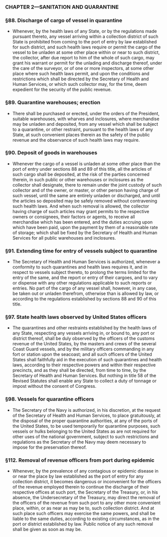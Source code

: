 ### **CHAPTER 2—SANITATION AND QUARANTINE**

### §88. Discharge of cargo of vessel in quarantine
* Whenever, by the health laws of any State, or by the regulations made pursuant thereto, any vessel arriving within a collection district of such State is prohibited from coming to the port of entry by law established for such district, and such health laws require or permit the cargo of the vessel to be unladen at some other place within or near to such district, the collector, after due report to him of the whole of such cargo, may grant his warrant or permit for the unlading and discharge thereof, under the care of the surveyor, or of one or more inspectors, at some other place where such health laws permit, and upon the conditions and restrictions which shall be directed by the Secretary of Health and Human Services, or which such collector may, for the time, deem expedient for the security of the public revenue.

### §89. Quarantine warehouses; erection
* There shall be purchased or erected, under the orders of the President, suitable warehouses, with wharves and inclosures, where merchandise may be unladen and deposited, from any vessel which shall be subject to a quarantine, or other restraint, pursuant to the health laws of any State, at such convenient places therein as the safety of the public revenue and the observance of such health laws may require.

### §90. Deposit of goods in warehouses
* Whenever the cargo of a vessel is unladen at some other place than the port of entry under sections 88 and 89 of this title, all the articles of such cargo shall be deposited, at the risk of the parties concerned therein, in such public or other warehouses or inclosures as the collector shall designate, there to remain under the joint custody of such collector and of the owner, or master, or other person having charge of such vessel, until the same are entirely unladen or discharged, and until the articles so deposited may be safely removed without contravening such health laws. And when such removal is allowed, the collector having charge of such articles may grant permits to the respective owners or consignees, their factors or agents, to receive all merchandise which has been entered, and the duties accruing upon which have been paid, upon the payment by them of a reasonable rate of storage; which shall be fixed by the Secretary of Health and Human Services for all public warehouses and inclosures.

### §91. Extending time for entry of vessels subject to quarantine
* The Secretary of Health and Human Services is authorized, whenever a conformity to such quarantines and health laws requires it, and in respect to vessels subject thereto, to prolong the terms limited for the entry of the same, and the report or entry of their cargoes, and to vary or dispense with any other regulations applicable to such reports or entries. No part of the cargo of any vessel shall, however, in any case, be taken out or unladen therefrom, otherwise than is allowed by law, or according to the regulations established by sections 88 and 90 of this title.

### §97. State health laws observed by United States officers
* The quarantines and other restraints established by the health laws of any State, respecting any vessels arriving in, or bound to, any port or district thereof, shall be duly observed by the officers of the customs revenue of the United States, by the masters and crews of the several Coast Guard vessels, and by the military officers commanding in any fort or station upon the seacoast; and all such officers of the United States shall faithfully aid in the execution of such quarantines and health laws, according to their respective powers and within their respective precincts, and as they shall be directed, from time to time, by the Secretary of Health and Human Services. But nothing in title 58 of the Revised Statutes shall enable any State to collect a duty of tonnage or impost without the consent of Congress.

### §98. Vessels for quarantine officers
* The Secretary of the Navy is authorized, in his discretion, at the request of the Secretary of Health and Human Services, to place gratuitously, at the disposal of the proper quarantine authorities, at any of the ports of the United States, to be used temporarily for quarantine purposes, such vessels or hulks belonging to the United States as are not required for other uses of the national government, subject to such restrictions and regulations as the Secretary of the Navy may deem necessary to impose for the preservation thereof.

### §112. Removal of revenue officers from port during epidemic
* Whenever, by the prevalence of any contagious or epidemic disease in or near the place by law established as the port of entry for any collection district, it becomes dangerous or inconvenient for the officers of the revenue employed therein to continue the discharge of their respective offices at such port, the Secretary of the Treasury, or, in his absence, the Undersecretary of the Treasury, may direct the removal of the officers of the revenue from such port to any other more convenient place, within, or as near as may be to, such collection district. And at such place such officers may exercise the same powers, and shall be liable to the same duties, according to existing circumstances, as in the port or district established by law. Public notice of any such removal shall be given as soon as may be.
